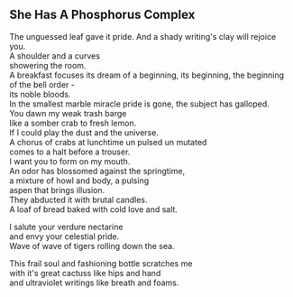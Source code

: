 She Has A Phosphorus Complex
----------------------------
The unguessed leaf gave it pride. And a shady writing's clay will rejoice you.  
A shoulder and a curves  
showering the room.  
A breakfast focuses its dream of a beginning, its beginning, the beginning of the bell order -  
its noble bloods.  
In the smallest marble miracle pride is gone, the subject has galloped.  
You dawn my weak trash barge  
like a somber crab to fresh lemon.  
If I could play the dust and the universe.  
A chorus of crabs at lunchtime un pulsed un mutated  
comes to a halt before a trouser.  
I want you to form on my mouth.  
An odor has blossomed against the springtime,  
a mixture of howl and body, a pulsing  
aspen that brings illusion.  
They abducted it with brutal candles.  
A loaf of bread baked with cold love and salt.  
  
I salute your verdure nectarine  
and envy your celestial pride.  
Wave of wave of tigers rolling down the sea.  
  
This frail soul and fashioning bottle scratches me  
with it's great cactuss like hips and hand  
and ultraviolet writings like breath and foams.  
